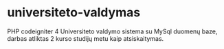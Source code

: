 # universiteto-valdymas
PHP codeigniter 4 Universiteto valdymo sistema su MySql duomenų baze, darbas atliktas 2 kurso studijų metu kaip atsiskaitymas.
